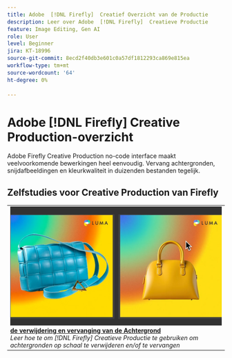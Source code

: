 ```yaml
---
title: Adobe  [!DNL Firefly]  Creatief Overzicht van de Productie
description: Leer over Adobe  [!DNL Firefly]  Creatieve Productie
feature: Image Editing, Gen AI
role: User
level: Beginner
jira: KT-18996
source-git-commit: 8ecd2f40db3e601c0a57df1812293ca869e815ea
workflow-type: tm+mt
source-wordcount: '64'
ht-degree: 0%

---
```


# Adobe [!DNL Firefly] Creative Production-overzicht

Adobe Firefly Creative Production no-code interface maakt veelvoorkomende bewerkingen heel eenvoudig. Vervang achtergronden, snijdafbeeldingen en kleurkwaliteit in duizenden bestanden tegelijk.

## Zelfstudies voor Creative Production van Firefly

<!-- COMMENT -->
<!-- CARDS

* https://experienceleague.adobe.com/en/docs/creative-cloud-enterprise-learn/cce-learning-hub/fireflyoverview/firefly-tutorials/overview-of-firefly
  {title = Overview of Adobe Firefly}
  {description = Learn what you can create with Adobe Firefly}
  {image = https://experienceleague.adobe.com/en/docs/creative-cloud-enterprise-learn/cce-learning-hub/fireflyoverview/media_11afa51a52fc9c6d940ee2b974589d4cd45cda4c7.png?width=400&format=webply&optimize=medium}
  {cta = View tutorial}

-->

<!-- END CARDS -->
<!-- END COMMENT -->

<table>
<tr>
   <td>
      <a href="background.md">
         <img alt="Achtergrond verwijderen en vervangen" src="../assets/creative-production-backgrounds.png" />
      </a>
      <div>
      <a href="background.md"><strong> de verwijdering en vervanging van de Achtergrond </strong></a>
      </div>
      <em> Leer hoe te om [!DNL Firefly] Creatieve Productie te gebruiken om achtergronden op schaal te verwijderen en/of te vervangen </em>
      <br>
  </td>
  </tr>
  </table>